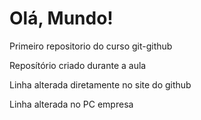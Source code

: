 # Olá, Mundo!
 Primeiro repositorio do curso git-github

Reposítório criado durante a aula


Linha alterada diretamente no site do github

Linha alterada no PC empresa